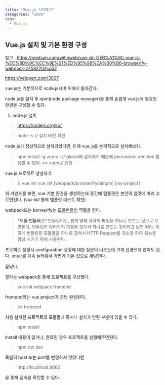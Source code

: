 ```yaml
---
title: "Vue.js 시작하기"
categories: "JAVA"
tags:
  - Vue.js
---
```

## Vue.js 설치 및 기본 환경 구성

참고 : https://medium.com/witinweb/vue-cli-%EB%A1%9C-vue-js-%EC%8B%9C%EC%9E%91%ED%95%98%EA%B8%B0-browserify-webpack-22582202cd52

https://velopert.com/3007

vue.js는 기본적으로 node.js서버 위에서 돌아간다.

node.js를 설치 후 npm(node package manager)을 통해 손쉽게 vue.js에 필요한 환경을 구성할 수 있다.

1. node.js 설치

> https://nodejs.org/ko/

> node -v // 설치 버전 확인

node.js가 정상적으로 설치되었다면, 이제 vue.js를 본격적으로 설치해보자.

> npm install -g vue-cli
> // global에 설치하기 때문에 permission denided 발생할 수 있다. => sudo로 진행


vue.js 프로젝트 생성하기
> // vue init <template-name> <project-name>
> vue init [webpack/browserify/simple] [my-project]

위 커맨드를 보면, vue 기본 환경을 생성하는데 중간에 템플릿은 본인의 입맛에 따라 고르면된다.
(*vue list* 통해 템플릿 리스트 확인)

webpack또는 borwerify는 [모듈번들러](https://blog.perfectacle.com/2016/11/18/module-bundling-with-webpck/) 역할을 한다. 

> ***모듈 번들러**란?
> 번들링이란, 쉽게 말해 각각의 파일을 하나로 만드는 것으로 보면된다.
번들링은 여러가지 파일을 모아서 하나로 만드는 것이라고 보면 된다. 이렇게 번들링된 모듈들을 하나로 합쳐서 HTTP Request를 최소화 하여 성능을 향상 시키기 위해 사용된다.

프로젝트 생성시 configuration 설정에 대한 질문이 나오는데 크게 신경쓰지 않아도 된다.
enter를 계속 눌러줘서 가볍게 기본 값으로 세팅한다.

끝났다.

필자는 webpack을 통해 프로젝트를 구성했다.

> vue init webpack frontend

frontend라는 vue project가 금방 완성된다.

> cd frontend

처음 설치한 프로젝트의 모듈들에 혹시나 설치가 안된 부분이 있을 수 있다.

> npm install

install 내용이 없거나, 완료된 경우 프로젝트를 실행해주면된다.

> npm run dev

특별히 host 또는 port를 변경하지 않았다면

> http://localhost:8080

을 통해 접속을 확인할 수 있다.